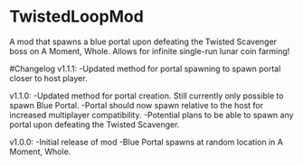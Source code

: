 # TwistedLoopMod
A mod that spawns a blue portal upon defeating the Twisted Scavenger boss on A Moment, Whole. Allows for infinite single-run lunar coin farming!

#Changelog
v1.1.1:
-Updated method for portal spawning to spawn portal closer to host player.

v1.1.0:
-Updated method for portal creation. Still currently only possible to spawn Blue Portal.
-Portal should now spawn relative to the host for increased multiplayer compatibility.
-Potential plans to be able to spawn any portal upon defeating the Twisted Scavenger.

v1.0.0:
-Initial release of mod
-Blue Portal spawns at random location in A Moment, Whole.
